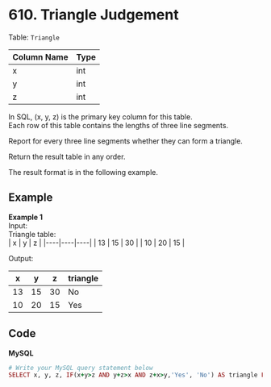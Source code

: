 # 610. Triangle Judgement
Table: `Triangle`


| Column Name | Type |
|-------------|------|
| x           | int  |
| y           | int  |
| z           | int  |

In SQL, (x, y, z) is the primary key column for this table.  
Each row of this table contains the lengths of three line segments.  
 

Report for every three line segments whether they can form a triangle.  

Return the result table in any order.  

The result format is in the following example.  
 
## Example
**Example 1**  
Input:   
Triangle table:  
| x  | y  | z  |
|----|----|----|
| 13 | 15 | 30 |
| 10 | 20 | 15 |

Output: 

| x  | y  | z  | triangle |
|----|----|----|----------|
| 13 | 15 | 30 | No       |
| 10 | 20 | 15 | Yes      |

## Code
**MySQL**
```ruby
# Write your MySQL query statement below
SELECT x, y, z, IF(x+y>z AND y+z>x AND z+x>y,'Yes', 'No') AS triangle FROM Triangle;
```
